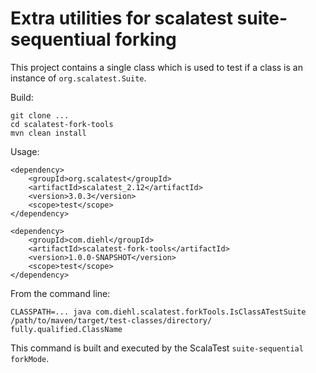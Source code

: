 # Extra utilities for scalatest suite-sequentiual forking

This project contains a single class which is used to test if a class is an instance of `org.scalatest.Suite`.  

Build:

    git clone ...
    cd scalatest-fork-tools
    mvn clean install

Usage:

    <dependency>
        <groupId>org.scalatest</groupId>
        <artifactId>scalatest_2.12</artifactId>
        <version>3.0.3</version>
        <scope>test</scope>
    </dependency>
    
    <dependency>
        <groupId>com.diehl</groupId>
        <artifactId>scalatest-fork-tools</artifactId>
        <version>1.0.0-SNAPSHOT</version>
        <scope>test</scope>
    </dependency>

From the command line:

    CLASSPATH=... java com.diehl.scalatest.forkTools.IsClassATestSuite /path/to/maven/target/test-classes/directory/ fully.qualified.ClassName

This command is built and executed by the ScalaTest `suite-sequential` `forkMode`.
